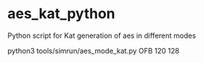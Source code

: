 # aes_kat_python
Python script for Kat generation of aes in different modes

 python3 tools/simrun/aes_mode_kat.py OFB 120 128


